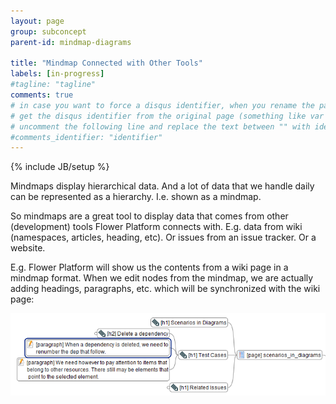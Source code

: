 ```yaml
---
layout: page
group: subconcept
parent-id: mindmap-diagrams

title: "Mindmap Connected with Other Tools"
labels: [in-progress]
#tagline: "tagline"
comments: true
# in case you want to force a disqus identifier, when you rename the page
# get the disqus identifier from the original page (something like var disqus_identifier = 'ident';),
# uncomment the following line and replace the text between "" with ident
#comments_identifier: "identifier"
---
```

{% include JB/setup %}

Mindmaps display hierarchical data. And a lot of data that we handle daily can be represented as a hierarchy. I.e. shown as a mindmap.

So mindmaps are a great tool to display data that comes from other (development) tools Flower Platform connects with. E.g. data from wiki (namespaces, articles, heading, etc). Or issues from an issue tracker. Or a website.

<div class="alert alert-info">

E.g. Flower Platform will show us the contents from a wiki page in a mindmap format. When we edit nodes from the mindmap, we are actually adding headings, paragraphs, etc. which will be synchronized with the wiki page:

<p class="text-center">
<img class="img-polaroid" src="mindmap-wiki.png"/>
</p>

</div>